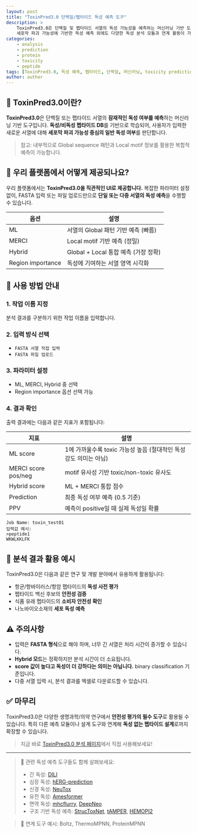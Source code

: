 ```yaml
---
layout: post
title: "ToxinPred3.0 단백질/펩타이드 독성 예측 도구"
description: >
    ToxinPred3.0은 단백질 및 펩타이드 서열의 독성 가능성을 예측하는 머신러닝 기반 도구입니다. 
    세포막 파괴 가능성에 기반한 독성 예측 외에도 다양한 독성 분석 모듈과 연계 활용이 가능합니다.
categories:
    - analysis 
    - prediction
    - protein
    - toxicity
    - peptide
tags: [ToxinPred3.0, 독성 예측, 펩타이드, 단백질, 머신러닝, toxicity prediction, peptide, protein, 바이오안전성]
author: author
---
```


## 🔬 ToxinPred3.0이란?

**ToxinPred3.0**은 단백질 또는 펩타이드 서열의 **잠재적인 독성 여부를 예측**하는 머신러닝 기반 도구입니다.
**독성/비독성 펩타이드 DB**를 기반으로 학습되어, 사용자가 입력한 새로운 서열에 대해 **세포막 파괴 가능성 중심의 일반 독성 여부**를 판단합니다.

> 참고: 내부적으로 Global sequence 패턴과 Local motif 정보를 활용한 복합적 예측이 가능합니다.

## 🧪 우리 플랫폼에서 어떻게 제공되나요?

우리 플랫폼에서는 **ToxinPred3.0을 직관적인 UI로 제공합니다.**
복잡한 파라미터 설정 없이, FASTA 입력 또는 파일 업로드만으로 **단일 또는 다중 서열의 독성 예측**을 수행할 수 있습니다.

| 옵션                | 설명                           |
| ----------------- | ---------------------------- |
| ML                | 서열의 Global 패턴 기반 예측 (빠름)     |
| MERCI             | Local motif 기반 예측 (정밀)       |
| Hybrid            | Global + Local 통합 예측 (가장 정확) |
| Region importance | 독성에 기여하는 서열 영역 시각화           |

## 📝 사용 방법 안내

### 1. 작업 이름 지정

분석 결과를 구분하기 위한 작업 이름을 입력합니다.

### 2. 입력 방식 선택

* `FASTA 서열 직접 입력`
* `FASTA 파일 업로드`

### 3. 파라미터 설정

* ML, MERCI, Hybrid 중 선택
* Region importance 옵션 선택 가능

### 4. 결과 확인

출력 결과에는 다음과 같은 지표가 포함됩니다:

| 지표                  | 설명                                        |
| ------------------- | ----------------------------------------- |
| ML score            | 1에 가까울수록 toxic 가능성 높음 (절대적인 독성 강도 의미는 아님) |
| MERCI score pos/neg | motif 유사성 기반 toxic/non-toxic 유사도          |
| Hybrid score        | ML + MERCI 통합 점수                          |
| Prediction          | 최종 독성 여부 예측 (0.5 기준)                      |
| PPV                 | 예측이 positive일 때 실제 독성일 확률                 |

```plaintext
Job Name: toxin_test01
입력값 예시:
>peptide1
WKWLKKLFK
```

## 🧬 분석 결과 활용 예시

ToxinPred3.0은 다음과 같은 연구 및 개발 분야에서 유용하게 활용됩니다:

* 항균/항바이러스/항암 펩타이드의 **독성 사전 평가**
* 펩타이드 백신 후보의 **안전성 검증**
* 식품 유래 펩타이드의 **소비자 안전성 확인**
* 나노바이오소재의 **세포 독성 예측**

## ⚠️ 주의사항

* 입력은 **FASTA 형식**으로 해야 하며, 너무 긴 서열은 처리 시간이 증가할 수 있습니다.
* **Hybrid 모드**는 정확하지만 분석 시간이 더 소요됩니다.
* **score 값이 높다고 독성이 더 강하다는 의미는 아닙니다.** binary classification 기준입니다.
* 다중 서열 입력 시, 분석 결과를 엑셀로 다운로드할 수 있습니다.

## ✅ 마무리

ToxinPred3.0은 다양한 생명과학/의약 연구에서 **안전성 평가의 필수 도구**로 활용될 수 있습니다.
특히 다른 예측 모듈이나 설계 도구와 연계해 **독성 없는 펩타이드 설계**로까지 확장할 수 있습니다.

> 지금 바로 <a href="#" onclick="window.open('https://curie.kr/Analysis/ToxinPred3.0', '_blank'); return false;" rel="noopener noreferrer">ToxinPred3.0 분석 페이지</a>에서 직접 사용해보세요!

---

> 📌 관련 독성 예측 도구들도 함께 살펴보세요:
>
> * 간 독성: [DILI](https://github.com/srijitseal/DILI)
> * 심장 독성: [hERG-prediction](https://github.com/WeilabMSU/hERG-prediction)
> * 신경 독성: [NeuTox](https://github.com/xuejunhe/NeuTox-2.0)
> * 유전 독성: [Amesformer](https://github.com/luke-a-thompson/AmesFormer)
> * 면역 독성: [mhcflurry](https://github.com/openvax/mhcflurry), [DeepNeo](https://github.com/kaistomics/DeepNeo)
> * 구조 기반 독성 예측: [StrucToxNet](https://github.com/), [tAMPER](https://github.com/), [HEMOPI2](https://github.com/)

> 🧩 연계 도구 예시: Boltz, ThermoMPNN, ProteinMPNN
